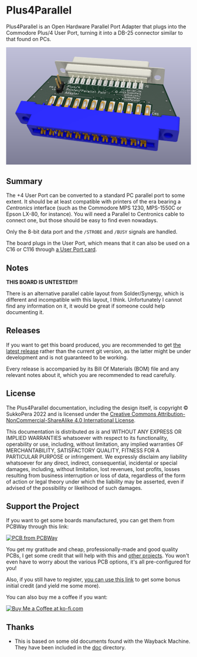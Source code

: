 # Plus4Parallel
Plus4Parallel is an Open Hardware Parallel Port Adapter that plugs into the Commodore Plus/4 User Port, turning it into a DB-25 connector similar to that found on PCs.

![Board](https://raw.githubusercontent.com/SukkoPera/Plus4Parallel/master/img/render-top.png)

## Summary
The +4 User Port can be converted to a standard PC parallel port to some extent. It should be at least compatible with printers of the era bearing a *Centronics* interface (such as the Commodore MPS 1230, MPS-1550C or Epson LX-80, for instance). You will need a Parallel to Centronics cable to connect one, but those should be easy to find even nowadays.

Only the 8-bit data port and the `/STROBE` and `/BUSY` signals are handled.

The board plugs in the User Port, which means that it can also be used on a C16 or C116 through [a User Port card](https://github.com/SukkoPera/16up).

## Notes
**THIS BOARD IS UNTESTED!!!**

There is an alternative parallel cable layout from Solder/Synergy, which is different and incompatible with this layout, I think. Unfortunately I cannot find any information on it, it would be great if someone could help documenting it.

## Releases
If you want to get this board produced, you are recommended to get [the latest release](https://github.com/SukkoPera/Plus4Parallel/releases) rather than the current git version, as the latter might be under development and is not guaranteed to be working.

Every release is accompanied by its Bill Of Materials (BOM) file and any relevant notes about it, which you are recommended to read carefully.

## License
The Plus4Parallel documentation, including the design itself, is copyright &copy; SukkoPera 2022 and is licensed under the [Creative Commons Attribution-NonCommercial-ShareAlike 4.0 International License](https://creativecommons.org/licenses/by-nc-sa/4.0/).

This documentation is distributed *as is* and WITHOUT ANY EXPRESS OR IMPLIED WARRANTIES whatsoever with respect to its functionality, operability or use, including, without limitation, any implied warranties OF MERCHANTABILITY, SATISFACTORY QUALITY, FITNESS FOR A PARTICULAR PURPOSE or infringement. We expressly disclaim any liability whatsoever for any direct, indirect, consequential, incidental or special damages, including, without limitation, lost revenues, lost profits, losses resulting from business interruption or loss of data, regardless of the form of action or legal theory under which the liability may be asserted, even if advised of the possibility or likelihood of such damages.

## Support the Project
If you want to get some boards manufactured, you can get them from PCBWay through this link:

[![PCB from PCBWay](https://www.pcbway.com/project/img/images/frompcbway.png)](https://www.pcbway.com/project/shareproject/https://www.pcbway.com/project/shareproject/Plus4Parallel_Parallel_Port_Adapter_for_the_Plus_4_b87ebab1.html)

You get my gratitude and cheap, professionally-made and good quality PCBs, I get some credit that will help with this and [other projects](https://www.pcbway.com/project/member/shareproject/?bmbid=41100). You won't even have to worry about the various PCB options, it's all pre-configured for you!

Also, if you still have to register, [you can use this link](https://www.pcbway.com/setinvite.aspx?inviteid=41100) to get some bonus initial credit (and yield me some more).

You can also buy me a coffee if you want:

<a href='https://ko-fi.com/L3L0U18L' target='_blank'><img height='36' style='border:0px;height:36px;' src='https://az743702.vo.msecnd.net/cdn/kofi2.png?v=2' border='0' alt='Buy Me a Coffee at ko-fi.com' /></a>

## Thanks
* This is based on some old documents found with the Wayback Machine. They have been included in the [doc](doc/) directory.
